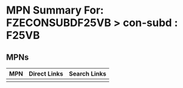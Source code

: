 



# MPN Summary For: FZECONSUBDF25VB > con-subd : F25VB

## MPNs
  

|MPN|Direct Links|Search Links|
| :--- | :--- | :--- |
||||

